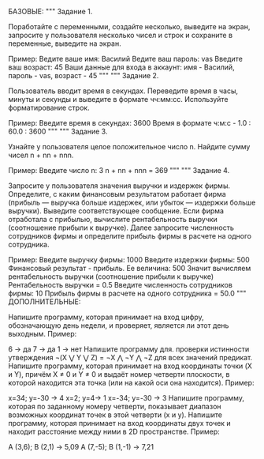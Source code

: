 БАЗОВЫЕ: """ Задание 1.

Поработайте с переменными, создайте несколько, выведите на экран, запросите у пользователя несколько чисел и строк и сохраните в переменные, выведите на экран.

Пример: Ведите ваше имя: Василий Ведите ваш пароль: vas Введите ваш возраст: 45 Ваши данные для входа в аккаунт: имя - Василий, пароль - vas, возраст - 45 """ """ Задание 2.

Пользователь вводит время в секундах. Переведите время в часы, минуты и секунды и выведите в формате чч:мм:сс. Используйте форматирование строк.

Пример: Введите время в секундах: 3600 Время в формате ч:м:с - 1.0 : 60.0 : 3600 """ """ Задание 3.

Узнайте у пользователя целое положительное число n. Найдите сумму чисел n + nn + nnn.

Пример: Введите число n: 3 n + nn + nnn = 369 """ """ Задание 4.

Запросите у пользователя значения выручки и издержек фирмы. Определите, с каким финансовым результатом работает фирма (прибыль — выручка больше издержек, или убыток — издержки больше выручки). Выведите соответствующее сообщение. Если фирма отработала с прибылью, вычислите рентабельность выручки (соотношение прибыли к выручке). Далее запросите численность сотрудников фирмы и определите прибыль фирмы в расчете на одного сотрудника.

Пример: Введите выручку фирмы: 1000 Введите издержки фирмы: 500 Финансовый результат - прибыль. Ее величина: 500 Значит вычисляем рентабельность выручки (соотношение прибыли к выручке) Рентабельность выручки = 0.5 Введите численность сотрудников фирмы: 10 Прибыль фирмы в расчете на одного сотрудника = 50.0 """ ДОПОЛНИТЕЛЬНЫЕ:

Напишите программу, которая принимает на вход цифру, обозначающую день недели, и проверяет, является ли этот день выходным. Пример:

6 -> да 7 -> да 1 -> нет Напишите программу для. проверки истинности утверждения ¬(X ⋁ Y ⋁ Z) = ¬X ⋀ ¬Y ⋀ ¬Z для всех значений предикат. Напишите программу, которая принимает на вход координаты точки (X и Y), причём X ≠ 0 и Y ≠ 0 и выдаёт номер четверти плоскости, в которой находится эта точка (или на какой оси она находится). Пример:

x=34; y=-30 -> 4 x=2; y=4-> 1 x=-34; y=-30 -> 3 Напишите программу, которая по заданному номеру четверти, показывает диапазон возможных координат точек в этой четверти (x и y). Напишите программу, которая принимает на вход координаты двух точек и находит расстояние между ними в 2D пространстве. Пример:

A (3,6); B (2,1) -> 5,09 A (7,-5); B (1,-1) -> 7,21
